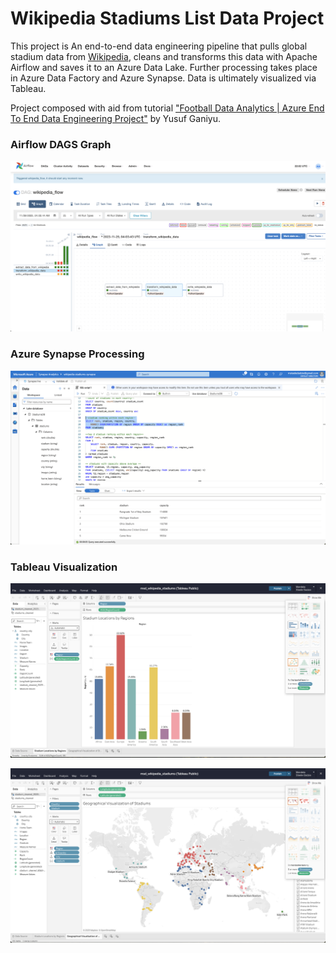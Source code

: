 # Wikipedia Stadiums List Data Project

This project is An end-to-end data engineering pipeline that pulls global stadium data from [Wikipedia](https://en.wikipedia.org/wiki/List_of_association_football_stadiums_by_capacity), cleans and transforms this data with Apache Airflow and saves it to an Azure Data Lake. 
Further processing takes place in Azure Data Factory and Azure Synapse.
Data is ultimately visualized via Tableau.

Project composed with aid from tutorial ["Football Data Analytics | Azure End To End Data Engineering Project"](https://www.youtube.com/watch?v=tKIXUqz17W8) by Yusuf Ganiyu.

### Airflow DAGS Graph

![airflow_dags](assets/wikipedia_airflow_graph.png)

### Azure Synapse Processing

![azure_synapse](assets/wikipedia_synapse.png)

### Tableau Visualization

![tableau_1](assets/wikipedia_tableau_1.png)

![tableau_2](assets/wikipedia_tableau_2.png)